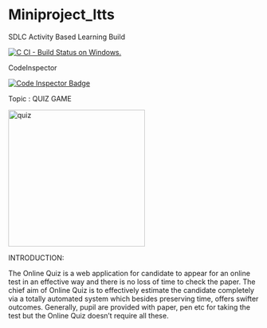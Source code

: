 # Miniproject_ltts

SDLC Activity Based Learning
Build 

[![C CI - Build Status on Windows.](https://github.com/karthi1155/Miniproject_ltts/actions/workflows/c-Build-Windows.yml/badge.svg)](https://github.com/karthi1155/Miniproject_ltts/actions/workflows/c-Build-Windows.yml)

CodeInspector

 [![Code Inspector Badge](https://www.code-inspector.com/project/24938/score/svg)](https://www.code-inspector.com/project/24938/status/svg)


Topic : QUIZ GAME

<img width="274" alt="quiz" src="https://user-images.githubusercontent.com/86143586/125155745-872e8080-e17f-11eb-9f92-f4af4e5b5ff0.PNG">


INTRODUCTION:

The Online Quiz is a web application for candidate to appear for an online test in an effective way and there is no loss of time to check the paper. The chief aim of Online Quiz is to effectively estimate the candidate completely via a totally automated system which besides preserving time, offers swifter outcomes. Generally, pupil are provided with paper, pen etc for taking the test but the Online Quiz doesn’t require all these.



